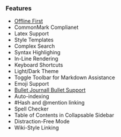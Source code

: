 [logo]: https://github.com/cdhagmann/Hollow/blob/master/Hollow.png "Logo Title Text 2"

### Features

* [Offline First](http://offlinefirst.org/)
* CommonMark Complianet
* Latex Support
* Style Templates
* Complex Search
* Syntax Highlighing
* In-Line Rendering
* Keyboard Shortcuts
* Light/Dark Theme
* Toggle Toolbar for Markdown Assistance
* Emoji Support
* [Bullet Journall Bullet Support](http://bulletjournal.com/get-started/)
* Auto-indexing
* #Hash and @mention linking
* Spell Checker
* Table of Contents in Collapsable Sidebar
* Distraction-Free Mode
* Wiki-Style Linking
